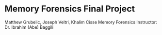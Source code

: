 # Memory Forensics Final Project

Matthew Grubelic, Joseph Veltri, Khalim Cisse
Memory Forensics
Instructor: Dr. Ibrahim (Abe) Baggili 

